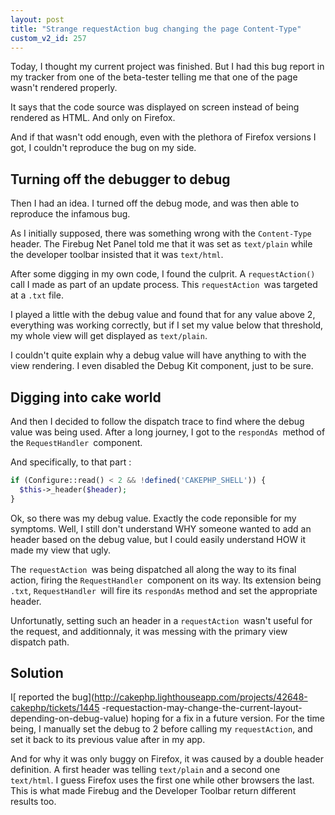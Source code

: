 ```yaml
---
layout: post
title: "Strange requestAction bug changing the page Content-Type"
custom_v2_id: 257
---
```


Today, I thought my current project was finished. But I had this bug report in
my tracker from one of the beta-tester telling me that one of the page wasn't
rendered properly.

It says that the code source was displayed on screen instead of being rendered
as HTML. And only on Firefox.

And if that wasn't odd enough, even with the plethora of Firefox versions I
got, I couldn't reproduce the bug on my side.

## Turning off the debugger to debug

Then I had an idea. I turned off the debug mode, and was then able to
reproduce the infamous bug.

As I initially supposed, there was something wrong with the `Content-Type`
header. The Firebug Net Panel told me that it was set as `text/plain` while
the developer toolbar insisted that it was `text/html`.

After some digging in my own code, I found the culprit. A `requestAction()`
call I made as part of an update process. This `requestAction `was targeted at
a `.txt` file.

I played a little with the debug value and found that for any value above 2,
everything was working correctly, but if I set my value below that threshold,
my whole view will get displayed as `text/plain`.

I couldn't quite explain why a debug value will have anything to with the view
rendering. I even disabled the Debug Kit component, just to be sure.

## Digging into cake world

And then I decided to follow the dispatch trace to find where the debug value
was being used. After a long journey, I got to the `respondAs `method of the
`RequestHandler `component.

And specifically, to that part :


```php
if (Configure::read() < 2 && !defined('CAKEPHP_SHELL')) {  
  $this->_header($header);  
}
```

Ok, so there was my debug value. Exactly the code reponsible for my symptoms.
Well, I still don't understand WHY someone wanted to add an header based on
the debug value, but I could easily understand HOW it made my view that ugly.

The `requestAction `was being dispatched all along the way to its final
action, firing the `RequestHandler `component on its way. Its extension being
`.txt`, `RequestHandler `will fire its `respondAs` method and set the
appropriate header.

Unfortunatly, setting such an header in a `requestAction `wasn't useful for
the request, and additionnaly, it was messing with the primary view dispatch
path.

## Solution

I[ reported the
bug](http://cakephp.lighthouseapp.com/projects/42648-cakephp/tickets/1445
-requestaction-may-change-the-current-layout-depending-on-debug-value) hoping
for a fix in a future version. For the time being, I manually set the debug to
2 before calling my `requestAction`, and set it back to its previous value
after in my app.

And for why it was only buggy on Firefox, it was caused by a double header
definition. A first header was telling `text/plain` and a second one`
text/html`. I guess Firefox uses the first one while other browsers the last.
This is what made Firebug and the Developer Toolbar return different results
too.

  

